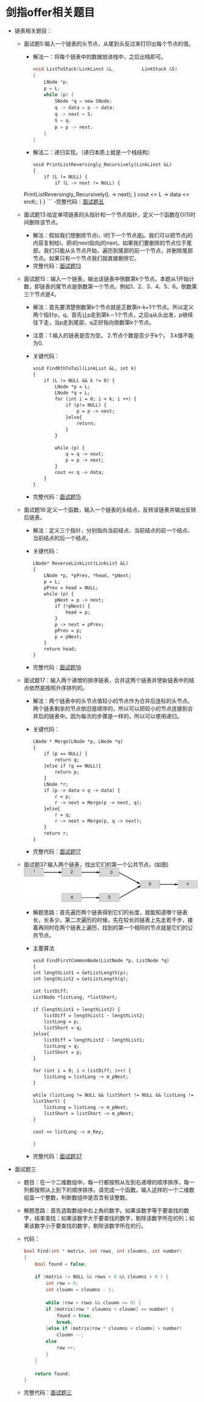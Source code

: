 # 剑指offer相关题目

- 链表相关题目：
	- 面试题5:输入一个链表的头节点，从尾到头反过来打印出每个节点的值。
		- 解法一：将每个链表中的数据放进栈中，之后出栈即可。
		
			```c
			void ListToStack(LinkLinst &L, 			LinkStack &S)
			{
    			LNode *p;
    			p = L;
    			while (p) {
        			SNode *q = new SNode;
        			q -> data = p -> data;
        			q -> next = S;
        			S = q;
        			p = p -> next;
    			}
			}
			```
		- 解法二：递归实现。（递归本质上就是一个栈结构）

			```
			void PrintListReversingly_Recursively(LinkLinst &L)
			{
    			if (L != NULL) {
        			if (L -> next != NULL) {
       	PrintListReversingly_Recursively(L -> next);
        			}
        		cout << L -> data << endl;;
    			}
			}
			```
	-完整代码：[面试题五](https://github.com/callmeliujian/iOS_Interview/tree/master/示例程序/面试题5)
	- 面试题13:给定单项链表的头指针和一个节点指针，定义一个函数在O(1)时间删除该节点。
		- 解法：假如我们想删除节点i，i的下一个节点是j。我们可以把节点j的内容复制给i，把i的next指向j的next。如果我们要删除的节点位于尾部，我们只能从头节点开始，遍历到尾部的前一个节点，并删除尾部节点。如果只有一个节点我们就直接删除它。
		- 完整代码：[面试题13](https://github.com/callmeliujian/iOS_Interview/tree/master/示例程序/面试题13)
		
	- 面试题15：输入一个链表，输出该链表中倒数第k个节点。本题从1开始计数，即链表的尾节点是倒数第一个节点。例如1、2、3、4、5、6。倒数第三个节点是4。
		- 解法：首先要清楚倒数第k个节点就是正数第n-k+1个节点。所以定义两个指针p，q。首先让p走到第k－1个节点，之后q从头出发，p继续往下走，当p走到尾部，q正好指向倒数第k个节点。
		- 注意：1.输入的链表是否为空。 2.节点个数是否少于k个。 3.k值不能为0.
		- 关键代码：
		
			```
			void FindKthToTail(LinkList &L, int k)
			{
			    if (L != NULL && k != 0) {
			        LNode *p = L;
			        LNode *q = L;
			        for (int i = 0; i < k; i ++) {
			            if (p!= NULL) {
			                p = p -> next;
			            }else{
			                return;
			            }
			        }
			        
			        while (p) {
			            q = q -> next;
			            p = p -> next;
			        }
			        cout << q -> data;
			    }
			}
			```
		- 完整代码：[面试题15](https://github.com/callmeliujian/iOS_Interview/tree/master/示例程序/面试题15)
	- 面试题16:定义一个函数，输入一个链表的头结点，反转该链表并输出反转后链表。
		- 解法：定义三个指针，分别指向当前结点、当前结点的前一个结点、当前结点的后一个结点。
		- 关键代码：
			
			```
			LNode* ReverseLinkList(LinkList &L)
			{
			    LNode *p, *pPrev, *head, *pNext;
			    p = L;
			    pPrev = head = NULL;
			    while (p) {
			        pNext = p -> next;
			        if (!pNext) {
			            head = p;
			        }
			        p -> next = pPrev;
			        pPrev = p;
			        p = pNext;
			    }
			    return head;
			}
			```
		- 完整代码：[面试题16](https://github.com/callmeliujian/iOS_Interview/tree/master/示例程序/面试题16)
	- 面试题17：输入两个递增的排序链表，合并这两个链表并使新链表中的结点依然是按照升序排列的。
		- 解法：两个链表中的头节点值较小的节点作为合并后连标的头节点。两个链表剩余的节点依旧是顺序的，所以可以把较小的节点连接到合并后的链表中。因为每次的步骤是一样的，所以可以使用递归。
		- 关键代码：
		
			```
			LNode * Merge(LNode *p, LNode *q)
			{
			    if (p == NULL) {
			        return q;
			    }else if (q == NULL){
			        return p;
			    }
			    LNode *r;
			    if (p -> data < q -> data) {
			        r = p;
			        r -> next = Merge(p -> next, q);
			    }else{
			        r = q;
			        r -> next = Merge(p, q -> next);
			    }
			    return r;
			}
			```
		- 完整代码：[面试题17](https://github.com/callmeliujian/iOS_Interview/tree/master/示例程序/合并两个排序链表)

	- 面试题37:输入两个链表，找出它们的第一个公共节点。(如图)
		![面试题37](media/%E9%9D%A2%E8%AF%95%E9%A2%9837.png)

		- 解题思路：首先遍历两个链表得到它们的长度，就能知道哪个链表长，长多少。第二次遍历的时候，先在较长的链表上先走若干步，接着再同时在两个链表上遍历，找到的第一个相同的节点就是它们的公共节点。 
		- 主要算法
			
			```
			void FindFirstCommonNode(ListNode *p, ListNode *q)
			{
		    int lengthList1 = GetListLength(p);
		    int lengthList2 = GetListLength(q);
		    
		    int listDiff;
		    ListNode *listLong, *listShort;
		    
		    if (lengthList1 > lengthList2) {
		        listDiff = lengthList1 - lengthList2;
		        listLong = p;
		        listShort = q;
		    }else{
		        listDiff = lengthList2 - lengthList1;
		        listLong = q;
		        listShort = p;
		    }
		    
		    for (int i = 0; i < listDiff; i++) {
		        listLong = listLong -> m_pNext;
		    }
		    
		    while (listLong != NULL && listShort != NULL && listLong != listShort) {
		        listLong = listLong -> m_pNext;
		        listShort = listShort -> m_pNext;
		    }
		    
		    cout << listLong -> m_Key;
		    
			}
			```
		- 完整代码：[面试题37](https://github.com/callmeliujian/iOS_Interview/tree/master/示例程序/面试题37) 
* 面试题三
	- 题目：在一个二维数组中，每一行都按照从左到右递增的顺序排序，每一列都按照从上到下的顺序排序。请完成一个函数，输入这样的一个二维数组盒一个整数，判断数组中是否含有该整数。
	- 解题思路：首先选取数组中右上角的数字。如果该数字等于要查找的数字，结束查找；如果该数字大于要查找的数字，剔除该数字所在的列；如果该数字小于要查找的数字，剔除该数字所在的行。
	- 代码：
	
		```c
		bool Find(int * matrix, int rows, int cloumns, int number)
		{
    		bool found = false;
    
    		if (matrix != NULL && rows > 0 && cloumns > 0 ) {
        		int row = 0;
        		int cloumn = cloumns - 1;
        
        		while (row < rows && cloumn >= 0) {
            	if (matrix[row * cloumns + cloumn] == number) {
                	found = true;
                	break;
            	}else if (matrix[row * cloumns + cloumn] > number)
	                cloumn --;
            	else
                	row ++;
        		}
    		}
    
    		return found;
		}
		```
	- 完整代码：[面试题三](https://github.com/callmeliujian/iOS_Interview/tree/master/示例程序/面试题三) 


